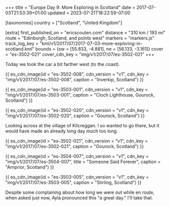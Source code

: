 +++
title = "Europe Day 9: More Exploring in Scotland"
date = 2017-07-03T21:53:39+01:00
updated = 2023-07-21T18:22:59-07:00

[taxonomies]
country = ["Scotland", "United Kingdom"]

[extra]
first_published_on = "ericscouten.com"
distance = "310 km / 193 mi"
route = "Edinburgh, Scotland, and points west"
markers = "markers.js"
track_log_key = "kml/v1/2017/07/2017-07-03-more-exploring-in-scotland.kml"
bounds = {sw = [55.833, -4.881], ne = [56.133, -3.161]}
cover = "es-3502-021"
cover_cdn_key = "img/v1/2017/07/es-3502-021"
+++

Today we took the car a bit farther west (to the coast).

<!-- more -->

{{ es_cdn_image(id = "es-3502-008", cdn_version = "v1", cdn_key = "img/v1/2017/07/es-3502-008", caption = "Inverkip, Scotland") }}

{{ es_cdn_image(id = "es-3503-001", cdn_version = "v1", cdn_key = "img/v1/2017/07/es-3503-001", caption = "Cloch Lighthouse, Gourock, Scotland") }}

{{ es_cdn_image(id = "es-3502-020", cdn_version = "v1", cdn_key = "img/v1/2017/07/es-3502-020", caption = "Gourock, Scotland") }}

Looking across at the village of Kilcreggan. I so wanted to go there, but it would have made an already long day much too long.

{{ es_cdn_image(id = "es-3502-021", cdn_version = "v1", cdn_key = "img/v1/2017/07/es-3502-021", caption = "Gourock, Scotland") }}

{{ es_cdn_image(id = "es-3504-007", cdn_version = "v1", cdn_key = "img/v1/2017/07/es-3504-007", title = "Someone Said Forever", caption = "Arnprior, Scotland") }}

{{ es_cdn_image(id = "es-3503-005", cdn_version = "v1", cdn_key = "img/v1/2017/07/es-3503-005", caption = "Stirling, Scotland") }}

Despite some complaining about how long we were out while en route, when asked just now, Ayla pronounced this "a great day." I'll take that.
